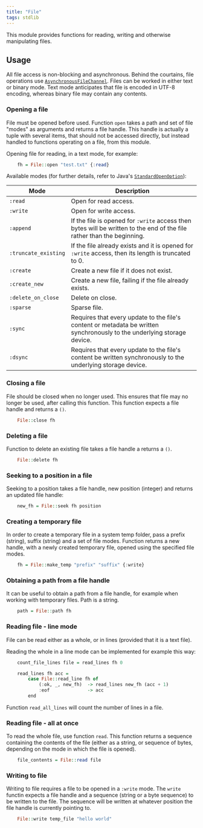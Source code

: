 ```yaml
---
title: "File"
tags: stdlib
---
```


This module provides functions for reading, writing and otherwise manipulating files.
## Usage

All file access is non-blocking and asynchronous. Behind the courtains, file operations use [`AsynchronousFileChannel`](https://docs.oracle.com/en/java/javase/11/docs/api/java.base/java/nio/channels/AsynchronousFileChannel.html).
Files can be worked in either text or binary mode. Text mode anticipates that file is encoded in UTF-8 encoding, whereas binary file may contain any contents.

### Opening a file
File must be opened before used. Function `open` takes a path and set of file "modes" as arguments and returns a file handle. This handle is actually a tuple with several items, that should not be accessed directly, but instead handled to functions operating on a file, from this module.

Opening file for reading, in a text mode, for example:

```haskell
    fh = File::open "test.txt" {:read}
```

Available modes (for further details, refer to Java's [`StandardOpenOption`](https://docs.oracle.com/en/java/javase/11/docs/api/java.base/java/nio/file/StandardOpenOption.html)):

| Mode | Description |
| ---- | ----------- |
| `:read` | Open for read access. |
| `:write`| Open for write access. |
| `:append` | If the file is opened for `:write` access then bytes will be written to the end of the file rather than the beginning. |
| `:truncate_existing` | If the file already exists and it is opened for `:write` access, then its length is truncated to 0. |
| `:create` | Create a new file if it does not exist. |
| `:create_new` | Create a new file, failing if the file already exists. |
| `:delete_on_close` | Delete on close. |
| `:sparse` | Sparse file. |
| `:sync` | Requires that every update to the file's content or metadata be written synchronously to the underlying storage device. |
| `:dsync` | Requires that every update to the file's content be written synchronously to the underlying storage device. |

### Closing a file
File should be closed when no longer used. This ensures that file may no longer be used, after calling this function. This function expects a file handle and returns a `()`.

```haskell
    File::close fh
```

### Deleting a file
Function to delete an existing file takes a file handle a returns a `()`.

```haskell
    File::delete fh
```

### Seeking to a position in a file
Seeking to a position takes a file handle, new position (integer) and returns an updated file handle:

```haskell
    new_fh = File::seek fh position
```

### Creating a temporary file
In order to create a temporary file in a system temp folder, pass a prefix (string), suffix (string) and a set of file modes. Function returns a new handle, with a newly created temporary file, opened using the specified file modes.

```haskell
    fh = File::make_temp "prefix" "suffix" {:write}
```

### Obtaining a path from a file handle
It can be useful to obtain a path from a file handle, for example when working with temporary files. Path is a string.

```haskell
    path = File::path fh
```

### Reading file - line mode
File can be read either as a whole, or in lines (provided that it is a text file).

Reading the whole in a line mode can be implemented for example this way:

```haskell
    count_file_lines file = read_lines fh 0

    read_lines fh acc =
        case File::read_line fh of
            (:ok, _, new_fh)  -> read_lines new_fh (acc + 1)
            :eof              -> acc
        end
```

Function `read_all_lines` will count the number of lines in a file.

### Reading file - all at once
To read the whole file, use function `read`. This function returns a sequence containing the contents of the file (either as a string, or sequence of bytes, depending on the mode in which the file is opened).

```haskell
    file_contents = File::read file
```

### Writing to file
Writing to file requires a file to be opened in a `:write` mode. The `write` functin expects a file handle and a sequence (string or a byte sequence) to be written to the file.
The sequence will be written at whatever position the file handle is currently pointing to.

```haskell
    File::write temp_file "hello world"
```
